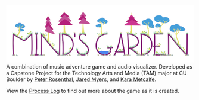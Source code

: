 ![Mind's Garden](Process/Resources/mindsgarden-logo-rev2x.png "Mind's Garden Logo")
A combination of music adventure game and audio visualizer. Developed as a Capstone Project for the Technology Arts and Media (TAM) major at CU Boulder by [Peter Rosenthal](https://github.com/cyuun), [Jared Myers](https://github.com/jamy3873), and [Kara Metcalfe](http://github.com/kmetcalfe1).

View the [Process Log](Process/) to find out more about the game as it is created.
